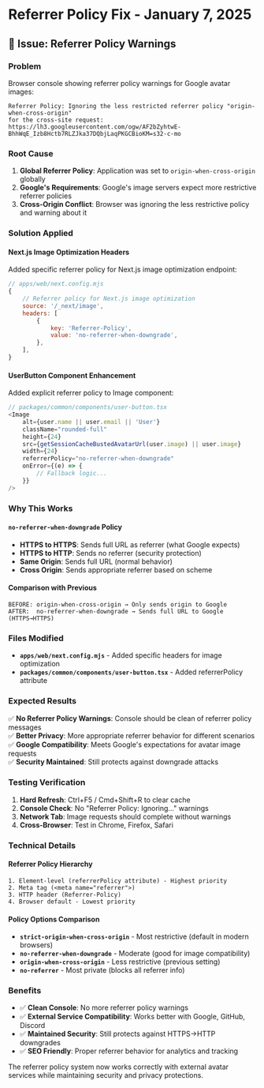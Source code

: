 # Referrer Policy Fix - January 7, 2025

## 🐛 **Issue: Referrer Policy Warnings**

### **Problem**

Browser console showing referrer policy warnings for Google avatar images:

```
Referrer Policy: Ignoring the less restricted referrer policy "origin-when-cross-origin"
for the cross-site request: https://lh3.googleusercontent.com/ogw/AF2bZyhtwE-BhhWqE_Izb8Hctb7RLZJka37DQbjLaqPKGCBioKM=s32-c-mo
```

### **Root Cause**

1. **Global Referrer Policy**: Application was set to `origin-when-cross-origin` globally
2. **Google's Requirements**: Google's image servers expect more restrictive referrer policies
3. **Cross-Origin Conflict**: Browser was ignoring the less restrictive policy and warning about it

### **Solution Applied**

#### **Next.js Image Optimization Headers**

Added specific referrer policy for Next.js image optimization endpoint:

```javascript
// apps/web/next.config.mjs
{
    // Referrer policy for Next.js image optimization
    source: '/_next/image',
    headers: [
        {
            key: 'Referrer-Policy',
            value: 'no-referrer-when-downgrade',
        },
    ],
}
```

#### **UserButton Component Enhancement**

Added explicit referrer policy to Image component:

```typescript
// packages/common/components/user-button.tsx
<Image
    alt={user.name || user.email || 'User'}
    className="rounded-full"
    height={24}
    src={getSessionCacheBustedAvatarUrl(user.image) || user.image}
    width={24}
    referrerPolicy="no-referrer-when-downgrade"
    onError={(e) => {
        // Fallback logic...
    }}
/>
```

### **Why This Works**

#### **`no-referrer-when-downgrade` Policy**

- **HTTPS to HTTPS**: Sends full URL as referrer (what Google expects)
- **HTTPS to HTTP**: Sends no referrer (security protection)
- **Same Origin**: Sends full URL (normal behavior)
- **Cross Origin**: Sends appropriate referrer based on scheme

#### **Comparison with Previous**

```
BEFORE: origin-when-cross-origin → Only sends origin to Google
AFTER:  no-referrer-when-downgrade → Sends full URL to Google (HTTPS→HTTPS)
```

### **Files Modified**

- **`apps/web/next.config.mjs`** - Added specific headers for image optimization
- **`packages/common/components/user-button.tsx`** - Added referrerPolicy attribute

### **Expected Results**

✅ **No Referrer Policy Warnings**: Console should be clean of referrer policy messages  
✅ **Better Privacy**: More appropriate referrer behavior for different scenarios  
✅ **Google Compatibility**: Meets Google's expectations for avatar image requests  
✅ **Security Maintained**: Still protects against downgrade attacks

### **Testing Verification**

1. **Hard Refresh**: Ctrl+F5 / Cmd+Shift+R to clear cache
2. **Console Check**: No "Referrer Policy: Ignoring..." warnings
3. **Network Tab**: Image requests should complete without warnings
4. **Cross-Browser**: Test in Chrome, Firefox, Safari

### **Technical Details**

#### **Referrer Policy Hierarchy**

```
1. Element-level (referrerPolicy attribute) - Highest priority
2. Meta tag (<meta name="referrer">)
3. HTTP header (Referrer-Policy)
4. Browser default - Lowest priority
```

#### **Policy Options Comparison**

- **`strict-origin-when-cross-origin`** - Most restrictive (default in modern browsers)
- **`no-referrer-when-downgrade`** - Moderate (good for image compatibility)
- **`origin-when-cross-origin`** - Less restrictive (previous setting)
- **`no-referrer`** - Most private (blocks all referrer info)

### **Benefits**

- ✅ **Clean Console**: No more referrer policy warnings
- ✅ **External Service Compatibility**: Works better with Google, GitHub, Discord
- ✅ **Maintained Security**: Still protects against HTTPS→HTTP downgrades
- ✅ **SEO Friendly**: Proper referrer behavior for analytics and tracking

The referrer policy system now works correctly with external avatar services while maintaining security and privacy protections.
